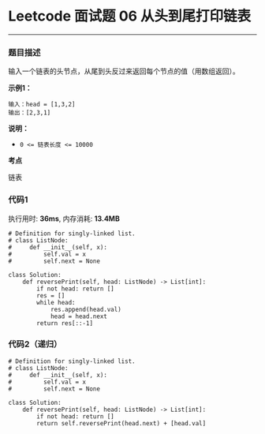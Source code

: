 # Leetcode 面试题 06 从头到尾打印链表
***
### 题目描述

输入一个链表的头节点，从尾到头反过来返回每个节点的值（用数组返回）。

**示例1：**    

	输入：head = [1,3,2]
	输出：[2,3,1]


	
**说明：**

* `0 <= 链表长度 <= 10000`


**考点**

链表


### 代码1
执行用时: **36ms**, 内存消耗: **13.4MB**

```
# Definition for singly-linked list.
# class ListNode:
#     def __init__(self, x):
#         self.val = x
#         self.next = None

class Solution:
    def reversePrint(self, head: ListNode) -> List[int]:
        if not head: return []
        res = []
        while head:
            res.append(head.val)
            head = head.next
        return res[::-1]      
```

### 代码2（递归）
```
# Definition for singly-linked list.
# class ListNode:
#     def __init__(self, x):
#         self.val = x
#         self.next = None

class Solution:
    def reversePrint(self, head: ListNode) -> List[int]:
        if not head: return []
        return self.reversePrint(head.next) + [head.val]
```





